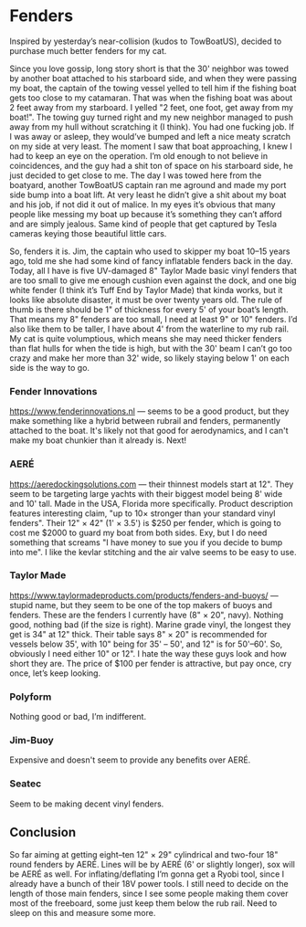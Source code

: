 # Fenders

Inspired by yesterday’s near-collision (kudos to TowBoatUS), decided to purchase much better fenders for my cat.

Since you love gossip, long story short is that the 30' neighbor was towed by another boat attached to his starboard side, and when they were passing my boat, the captain of the towing vessel yelled to tell him if the fishing boat gets too close to my catamaran.  That was when the fishing boat was about 2 feet away from my starboard.  I yelled "2 feet, one foot, get away from my boat!".  The towing guy turned right and my new neighbor managed to push away from my hull without scratching it (I think).  You had one fucking job.  If I was away or asleep, they would’ve bumped and left a nice meaty scratch on my side at very least.  The moment I saw that boat approaching, I knew I had to keep an eye on the operation.  I’m old enough to not believe in coincidences, and the guy had a shit ton of space on his starboard side, he just decided to get close to me.  The day I was towed here from the boatyard, another TowBoatUS captain ran me aground and made my port side bump into a boat lift.  At very least he didn’t give a shit about my boat and his job, if not did it out of malice.  In my eyes it’s obvious that many people like messing my boat up because it’s something they can’t afford and are simply jealous.  Same kind of people that get captured by Tesla cameras keying those beautiful little cars.

So, fenders it is.  Jim, the captain who used to skipper my boat 10–15 years ago, told me she had some kind of fancy inflatable fenders back in the day.  Today, all I have is five UV-damaged 8" Taylor Made basic vinyl fenders that are too small to give me enough cushion even against the dock, and one big white fender (I think it’s Tuff End by Taylor Made) that kinda works, but it looks like absolute disaster, it must be over twenty years old.
The rule of thumb is there should be 1" of thickness for every 5' of your boat’s length.  That means my 8" fenders are too small, I need at least 9" or 10" fenders.  I’d also like them to be taller, I have about 4' from the waterline to my rub rail.  My cat is quite volumptious, which means she may need thicker fenders than flat hulls for when the tide is high, but with the 30' beam I can’t go too crazy and make her more than 32' wide, so likely staying below 1' on each side is the way to go.


### Fender Innovations

https://www.fenderinnovations.nl — seems to be a good product, but they make something like a hybrid between rubrail and fenders, permanently attached to the boat.  It's likely not that good for aerodynamics, and I can't make my boat chunkier than it already is.  Next!

### AERÉ

https://aeredockingsolutions.com — their thinnest models start at 12".  They seem to be targeting large yachts with their biggest model being 8' wide and 10' tall.  Made in the USA, Florida more specifically.  Product description features interesting claim, "up to 10× stronger than your standard vinyl fenders".  Their 12" × 42" (1' × 3.5') is $250 per fender, which is going to cost me $2000 to guard my boat from both sides.  Exy, but I do need something that screams "I have money to sue you if you decide to bump into me".  I like the kevlar stitching and the air valve seems to be easy to use.

### Taylor Made

https://www.taylormadeproducts.com/products/fenders-and-buoys/ — stupid name, but they seem to be one of the top makers of buoys and fenders.  These are the fenders I currently have (8" × 20", navy).  Nothing good, nothing bad (if the size is right).  Marine grade vinyl, the longest they get is 34" at 12" thick.  Their table says 8" × 20" is recommended for vessels below 35', with 10" being for 35' – 50', and 12" is for 50'–60'.  So, obviously I need either 10" or 12".  I hate the way these guys look and how short they are.  The price of $100 per fender is attractive, but pay once, cry once, let’s keep looking.

### Polyform

Nothing good or bad, I’m indifferent.

### Jim-Buoy

Expensive and doesn't seem to provide any benefits over AERÉ.

### Seatec

Seem to be making decent vinyl fenders.


## Conclusion

So far aiming at getting eight–ten 12" × 29" cylindrical and two-four 18" round fenders by AERÉ.  Lines will be by AERÉ (6' or slightly longer), sox will be AERÉ as well.  For inflating/deflating I’m gonna get a Ryobi tool, since I already have a bunch of their 18V power tools.  I still need to decide on the length of those main fenders, since I see some people making them cover most of the freeboard, some just keep them below the rub rail.  Need to sleep on this and measure some more.
